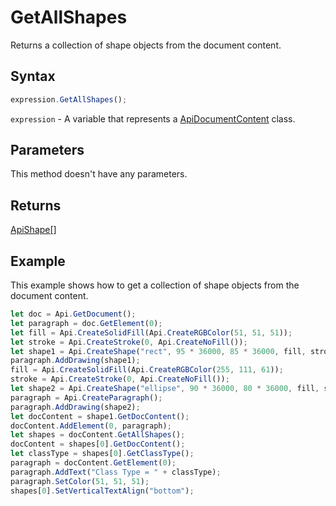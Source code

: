 # GetAllShapes

Returns a collection of shape objects from the document content.

## Syntax

```javascript
expression.GetAllShapes();
```

`expression` - A variable that represents a [ApiDocumentContent](../ApiDocumentContent.md) class.

## Parameters

This method doesn't have any parameters.

## Returns

[ApiShape[]](../../ApiShape/ApiShape.md)

## Example

This example shows how to get a collection of shape objects from the document content.

```javascript
let doc = Api.GetDocument();
let paragraph = doc.GetElement(0);
let fill = Api.CreateSolidFill(Api.CreateRGBColor(51, 51, 51));
let stroke = Api.CreateStroke(0, Api.CreateNoFill());
let shape1 = Api.CreateShape("rect", 95 * 36000, 85 * 36000, fill, stroke);
paragraph.AddDrawing(shape1);
fill = Api.CreateSolidFill(Api.CreateRGBColor(255, 111, 61));
stroke = Api.CreateStroke(0, Api.CreateNoFill());
let shape2 = Api.CreateShape("ellipse", 90 * 36000, 80 * 36000, fill, stroke);
paragraph = Api.CreateParagraph();
paragraph.AddDrawing(shape2);
let docContent = shape1.GetDocContent();
docContent.AddElement(0, paragraph);
let shapes = docContent.GetAllShapes();
docContent = shapes[0].GetDocContent();
let classType = shapes[0].GetClassType();
paragraph = docContent.GetElement(0);
paragraph.AddText("Class Type = " + classType);
paragraph.SetColor(51, 51, 51);
shapes[0].SetVerticalTextAlign("bottom");
```
